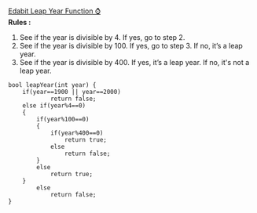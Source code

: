 [Edabit Leap Year Function ⌚](https://edabit.com/challenge/uiukKq8SDxjWBHb8x)\
**Rules :**
1. See if the year is divisible by 4. If yes, go to step 2. 
2. See if the year is divisible by 100. If yes, go to step 3. If no, it’s a leap year.
3. See if the year is divisible by 400. If yes, it’s a leap year. If no, it's not a leap year.
```
bool leapYear(int year) {
	if(year==1900 || year==2000)
			return false;
	else if(year%4==0)
	{
		if(year%100==0)
		{
			if(year%400==0)
				return true;
			else
				return false;
		}
		else
			return true;
	}
		else
			return false;
}
```
